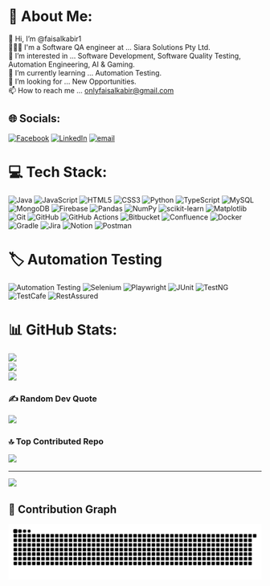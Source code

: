 # 💫 About Me:
👋 Hi, I’m @faisalkabir1<br>👨🏻‍💻 I'm a Software QA engineer at ... Siara Solutions Pty Ltd.<br>👀 I’m interested in ... Software Development, Software Quality Testing, Automation Engineering, AI & Gaming.<br>🌱 I’m currently learning ... Automation Testing.<br>💞️ I’m looking for ... New Opportunities.<br>📫 How to reach me ... onlyfaisalkabir@gmail.com


## 🌐 Socials:
[![Facebook](https://img.shields.io/badge/Facebook-%231877F2.svg?logo=Facebook&logoColor=white)](https://facebook.com/onlyfaisalkabir) [![LinkedIn](https://img.shields.io/badge/LinkedIn-%230077B5.svg?logo=linkedin&logoColor=white)](https://linkedin.com/in/faisal-kabir1) [![email](https://img.shields.io/badge/Email-D14836?logo=gmail&logoColor=white)](mailto:onlyfaisalkabir@gmail.com) 

# 💻 Tech Stack:
![Java](https://img.shields.io/badge/java-%23ED8B00.svg?style=for-the-badge&logo=openjdk&logoColor=white) ![JavaScript](https://img.shields.io/badge/javascript-%23323330.svg?style=for-the-badge&logo=javascript&logoColor=%23F7DF1E) ![HTML5](https://img.shields.io/badge/html5-%23E34F26.svg?style=for-the-badge&logo=html5&logoColor=white) ![CSS3](https://img.shields.io/badge/css3-%231572B6.svg?style=for-the-badge&logo=css3&logoColor=white) ![Python](https://img.shields.io/badge/python-3670A0?style=for-the-badge&logo=python&logoColor=ffdd54) ![TypeScript](https://img.shields.io/badge/typescript-%23007ACC.svg?style=for-the-badge&logo=typescript&logoColor=white) ![MySQL](https://img.shields.io/badge/mysql-4479A1.svg?style=for-the-badge&logo=mysql&logoColor=white) ![MongoDB](https://img.shields.io/badge/MongoDB-%234ea94b.svg?style=for-the-badge&logo=mongodb&logoColor=white) ![Firebase](https://img.shields.io/badge/firebase-a08021?style=for-the-badge&logo=firebase&logoColor=ffcd34) ![Pandas](https://img.shields.io/badge/pandas-%23150458.svg?style=for-the-badge&logo=pandas&logoColor=white) ![NumPy](https://img.shields.io/badge/numpy-%23013243.svg?style=for-the-badge&logo=numpy&logoColor=white) ![scikit-learn](https://img.shields.io/badge/scikit--learn-%23F7931E.svg?style=for-the-badge&logo=scikit-learn&logoColor=white) ![Matplotlib](https://img.shields.io/badge/Matplotlib-%23ffffff.svg?style=for-the-badge&logo=Matplotlib&logoColor=black) ![Git](https://img.shields.io/badge/git-%23F05033.svg?style=for-the-badge&logo=git&logoColor=white) ![GitHub](https://img.shields.io/badge/github-%23121011.svg?style=for-the-badge&logo=github&logoColor=white) ![GitHub Actions](https://img.shields.io/badge/github%20actions-%232671E5.svg?style=for-the-badge&logo=githubactions&logoColor=white) ![Bitbucket](https://img.shields.io/badge/bitbucket-%230047B3.svg?style=for-the-badge&logo=bitbucket&logoColor=white) ![Confluence](https://img.shields.io/badge/confluence-%23172BF4.svg?style=for-the-badge&logo=confluence&logoColor=white) ![Docker](https://img.shields.io/badge/docker-%230db7ed.svg?style=for-the-badge&logo=docker&logoColor=white) ![Gradle](https://img.shields.io/badge/Gradle-02303A.svg?style=for-the-badge&logo=Gradle&logoColor=white) ![Jira](https://img.shields.io/badge/jira-%230A0FFF.svg?style=for-the-badge&logo=jira&logoColor=white) ![Notion](https://img.shields.io/badge/Notion-%23000000.svg?style=for-the-badge&logo=notion&logoColor=white) ![Postman](https://img.shields.io/badge/Postman-FF6C37?style=for-the-badge&logo=postman&logoColor=white)

# 🏷️ Automation Testing

<p align="left">
  <img src="https://img.shields.io/badge/Automation-Testing-007ACC?style=for-the-badge&logo=testinglibrary&logoColor=white" alt="Automation Testing" />
  <img src="https://img.shields.io/badge/Selenium-43B02A?style=for-the-badge&logo=selenium&logoColor=white" alt="Selenium" />
  <img src="https://img.shields.io/badge/Playwright-2EAD33?style=for-the-badge&logo=playwright&logoColor=white" alt="Playwright" />
  <img src="https://img.shields.io/badge/JUnit-25A162?style=for-the-badge&logo=java&logoColor=white" alt="JUnit" />
  <img src="https://img.shields.io/badge/TestNG-FF6C37?style=for-the-badge&logo=java&logoColor=white" alt="TestNG" />
  <img src="https://img.shields.io/badge/TestCafe-3736C4?style=for-the-badge&logo=javascript&logoColor=white" alt="TestCafe" />
  <img src="https://img.shields.io/badge/RestAssured-009688?style=for-the-badge&logo=rest&logoColor=white" alt="RestAssured" />
</p>

# 📊 GitHub Stats:
![](https://github-readme-stats.vercel.app/api?username=faisalkabir1&theme=codeSTACKr&hide_border=false&include_all_commits=false&count_private=true)<br/>
![](https://nirzak-streak-stats.vercel.app/?user=faisalkabir1&theme=codeSTACKr&hide_border=false)<br/>
![](https://github-readme-stats.vercel.app/api/top-langs/?username=faisalkabir1&theme=codeSTACKr&hide_border=false&include_all_commits=false&count_private=true&layout=compact)

### ✍️ Random Dev Quote
![](https://quotes-github-readme.vercel.app/api?type=horizontal&theme=gruvbox)

### 🔝 Top Contributed Repo
![](https://github-contributor-stats.vercel.app/api?username=faisalkabir1&limit=5&theme=dark&combine_all_yearly_contributions=true)

---
[![](https://visitcount.itsvg.in/api?id=faisalkabir1&icon=10&color=0)](https://visitcount.itsvg.in)

<!-- Proudly created with GPRM ( https://gprm.itsvg.in ) -->
## 🐍 Contribution Graph

![Snake animation](https://github.com/faisalkabir1/faisalkabir1/blob/output/github-contribution-grid-snake-dark.svg)


